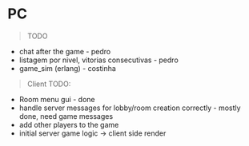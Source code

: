 # PC

> TODO
- chat after the game - pedro
- listagem por nivel, vitorias consecutivas - pedro
- game_sim (erlang) - costinha

> Client TODO:
- Room menu gui - done
- handle server messages for lobby/room creation correctly - mostly done, need game messages
- add other players to the game
- initial server game logic -> client side render 
